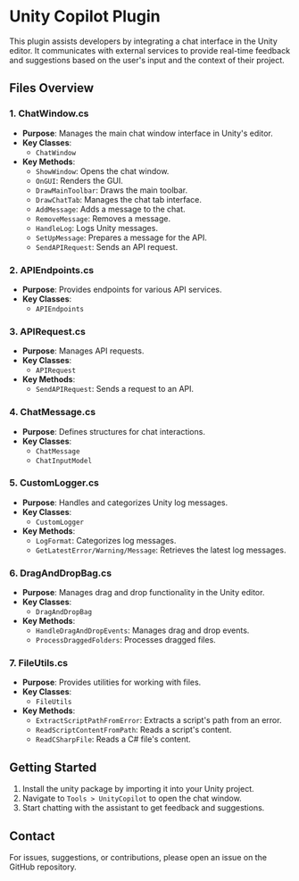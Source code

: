 
# Unity Copilot Plugin

This plugin assists developers by integrating a chat interface in the Unity editor. It communicates with external services to provide real-time feedback and suggestions based on the user's input and the context of their project.

## Files Overview

### 1. ChatWindow.cs
- **Purpose**: Manages the main chat window interface in Unity's editor.
- **Key Classes**:
    - `ChatWindow`
- **Key Methods**:
    - `ShowWindow`: Opens the chat window.
    - `OnGUI`: Renders the GUI.
    - `DrawMainToolbar`: Draws the main toolbar.
    - `DrawChatTab`: Manages the chat tab interface.
    - `AddMessage`: Adds a message to the chat.
    - `RemoveMessage`: Removes a message.
    - `HandleLog`: Logs Unity messages.
    - `SetUpMessage`: Prepares a message for the API.
    - `SendAPIRequest`: Sends an API request.

### 2. APIEndpoints.cs
- **Purpose**: Provides endpoints for various API services.
- **Key Classes**:
    - `APIEndpoints`

### 3. APIRequest.cs
- **Purpose**: Manages API requests.
- **Key Classes**:
    - `APIRequest`
- **Key Methods**:
    - `SendAPIRequest`: Sends a request to an API.

### 4. ChatMessage.cs
- **Purpose**: Defines structures for chat interactions.
- **Key Classes**:
    - `ChatMessage`
    - `ChatInputModel`

### 5. CustomLogger.cs
- **Purpose**: Handles and categorizes Unity log messages.
- **Key Classes**:
    - `CustomLogger`
- **Key Methods**:
    - `LogFormat`: Categorizes log messages.
    - `GetLatestError/Warning/Message`: Retrieves the latest log messages.

### 6. DragAndDropBag.cs
- **Purpose**: Manages drag and drop functionality in the Unity editor.
- **Key Classes**:
    - `DragAndDropBag`
- **Key Methods**:
    - `HandleDragAndDropEvents`: Manages drag and drop events.
    - `ProcessDraggedFolders`: Processes dragged files.

### 7. FileUtils.cs
- **Purpose**: Provides utilities for working with files.
- **Key Classes**:
    - `FileUtils`
- **Key Methods**:
    - `ExtractScriptPathFromError`: Extracts a script's path from an error.
    - `ReadScriptContentFromPath`: Reads a script's content.
    - `ReadCSharpFile`: Reads a C# file's content.

## Getting Started

1. Install the unity package by importing it into your Unity project.
2. Navigate to `Tools > UnityCopilot` to open the chat window.
3. Start chatting with the assistant to get feedback and suggestions.

## Contact

For issues, suggestions, or contributions, please open an issue on the GitHub repository.

